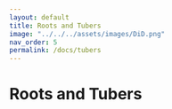 ```yaml
---
layout: default
title: Roots and Tubers
image: "../../../assets/images/DiD.png"
nav_order: 5
permalink: /docs/tubers
---
```


# Roots and Tubers
